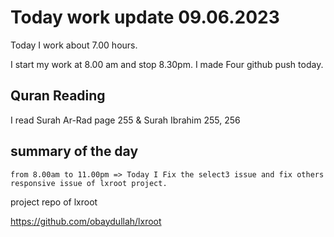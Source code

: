 # Today work update 09.06.2023

Today I work about 7.00 hours.

I start my work at 8.00 am and stop 8.30pm.
I made Four github push today.

## Quran Reading

I read Surah Ar-Rad page 255 & Surah Ibrahim 255, 256

## summary of the day

    from 8.00am to 11.00pm => Today I Fix the select3 issue and fix others responsive issue of lxroot project.

project repo of lxroot

https://github.com/obaydullah/lxroot
